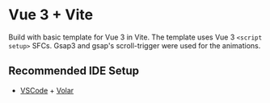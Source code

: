 # Vue 3 + Vite

Build with basic template for Vue 3 in Vite. The template uses Vue 3 `<script setup>` SFCs. Gsap3 and gsap's scroll-trigger were used for the animations.

## Recommended IDE Setup

- [VSCode](https://code.visualstudio.com/) + [Volar](https://marketplace.visualstudio.com/items?itemName=johnsoncodehk.volar)
